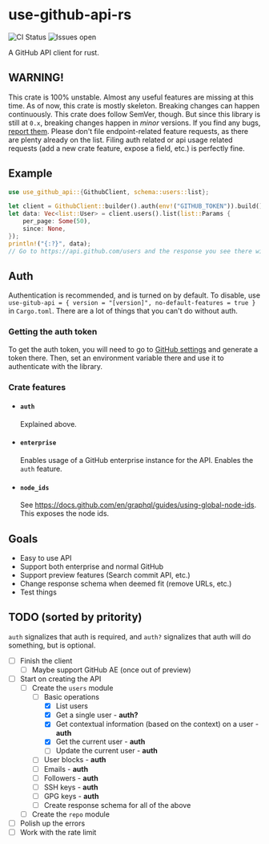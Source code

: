 # use-github-api-rs

![CI Status](https://img.shields.io/github/workflow/status/PythonCreator27/use-github-api-rs/CI?label=CI)
![Issues open](https://img.shields.io/github/issues/PythonCreator27/use-github-api-rs)

A GitHub API client for rust.

## WARNING!

This crate is 100% unstable. Almost any useful features are missing at this time. As of now, this crate is mostly skeleton. Breaking changes can happen continuously. This crate does follow SemVer, though. But since this library is still at `0.x`, breaking changes happen in _minor_ versions. If you find any bugs, [report them](https://github.com/PythonCreator27/use-github-api-rs/issues). Please don't file endpoint-related feature requests, as there are plenty already on the list. Filing auth related or api usage related requests (add a new crate feature, expose a field, etc.) is perfectly fine.

## Example

```rust
use use_github_api::{GithubClient, schema::users::list};

let client = GithubClient::builder().auth(env!("GITHUB_TOKEN")).build().unwrap();
let data: Vec<list::User> = client.users().list(list::Params {
    per_page: Some(50),
    since: None,
});
println!("{:?}", data);
// Go to https://api.github.com/users and the response you see there will be the response you see here, minus all of the URL fields.
```

## Auth

Authentication is recommended, and is turned on by default. To disable, use `use-gitub-api = { version = "[version]", no-default-features = true }` in `Cargo.toml`. There are a lot of things that you can't do without auth.

### Getting the auth token

To get the auth token, you will need to go to [GitHub settings](https://github.com/settings/tokens) and generate a token there. Then, set an environment variable there and use it to authenticate with the library.

### Crate features

-   #### `auth`
    Explained above.
-   #### `enterprise`
    Enables usage of a GitHub enterprise instance for the API. Enables the `auth` feature.
-   #### `node_ids`
    See https://docs.github.com/en/graphql/guides/using-global-node-ids. This exposes the node ids.

## Goals

-   Easy to use API
-   Support both enterprise and normal GitHub
-   Support preview features (Search commit API, etc.)
-   Change response schema when deemed fit (remove URLs, etc.)
-   Test things

## TODO (sorted by pritority)

`auth` signalizes that auth is required, and `auth?` signalizes that auth will do something, but is optional.

-   [ ] Finish the client
    -   [ ] Maybe support GitHub AE (once out of preview)
-   [ ] Start on creating the API
    -   [ ] Create the `users` module
        -   [ ] Basic operations
            -   [x] List users
            -   [x] Get a single user - **auth?**
            -   [x] Get contextual information (based on the context) on a user - **auth**
            -   [x] Get the current user - **auth**
            -   [ ] Update the current user - **auth**
        -   [ ] User blocks - **auth**
        -   [ ] Emails - **auth**
        -   [ ] Followers - **auth**
        -   [ ] SSH keys - **auth**
        -   [ ] GPG keys - **auth**
        -   [ ] Create response schema for all of the above
    -   [ ] Create the `repo` module
-   [ ] Polish up the errors
-   [ ] Work with the rate limit
